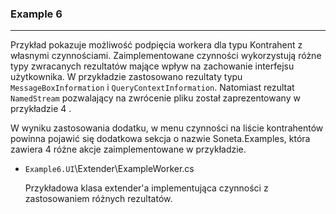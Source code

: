 ### Example 6
-----------------------------------------------------------------------------------------------------

Przykład pokazuje możliwość podpięcia workera dla typu Kontrahent z własnymi czynnościami. 
Zaimplementowane czynności wykorzystują różne typy zwracanych rezultatów mające wpływ na zachowanie interfejsu użytkownika. 
W przykładzie zastosowano rezultaty typu `MessageBoxInformation` i `QueryContextInformation`. 
Natomiast rezultat `NamedStream` pozwalający na zwrócenie pliku został zaprezentowany w przykładzie 4 .

W wyniku zastosowania dodatku, w menu czynności na liście kontrahentów powinna pojawić się dodatkowa 
sekcja o nazwie Soneta.Examples, która zawiera 4 różne akcje zaimplementowane w przykładzie.

* `Example6.UI`\Extender\ExampleWorker.cs

    Przykładowa klasa extender'a implementująca czynności z zastosowaniem różnych rezultatów.
